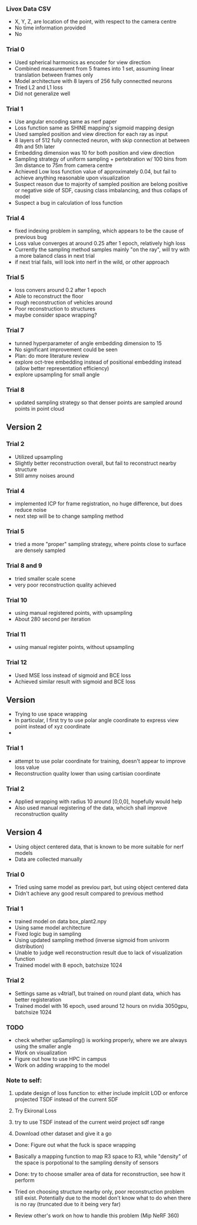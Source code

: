 ### Livox Data CSV

- X, Y, Z, are location of the point, with respect to the camera centre
- No time information provided
- No



### Trial 0
- Used spherical harmonics as encoder for view direction
- Combined measurement from 5 frames into 1 set, assuming linear translation between frames only
- Model architecture with 8 layers of 256 fully connectted neurons
- Tried L2 and L1 loss
- Did not generalize well


### Trial 1
- Use angular encoding same as nerf paper
- Loss function same as SHINE mapping's sigmoid mapping design
- Used sampled position and view direction for each ray as input
- 8 layers of 512 fully connected neuron, with skip connection at between 4th and 5th later
- Embedding dimension was 10 for both position and view direction
- Sampling strategy of uniform sampling + pertebration w/ 100 bins from 3m distance to 75m from camera centre
- Achieved Low loss function value of approximately 0.04, but fail to achieve anything reasonable upon visualization
- Suspect reason due to majority of sampled position are belong positive or negative side of SDF, causing class imbalancing, and thus collaps of model
- Suspect a bug in calculation of loss function
 
### Trial 4
- fixed indexing problem in sampling, which appears to be the cause of previous bug
- Loss value converges at around 0.25 after 1 epoch, relatively high loss
- Currently the sampling method samples mainly "on the ray", will try with a more balancd class in next trial
- if next trial fails, will look into nerf in the wild, or other approach

### Trial 5
- loss convers around 0.2 after 1 epoch
- Able to reconstruct the floor  
- rough reconstruction of vehicles around
- Poor reconstruction to structures
- maybe consider space wrapping?

### Trial 7
- tunned hyperparameter of angle embedding dimension to 15
- No significant improvement could be seen
- Plan: do more literature review
- explore oct-tree embedding instead of positional embedding instead (allow better representation efficiency)
- explore upsampling for small angle 

### Trial 8
- updated sampling strategy so that denser points are sampled around points in point cloud


## Version 2
### Trial 2
- Utilized upsampling
- Slightly better reconstruction overall, but fail to reconstruct nearby structure
- Still amny noises around

### Trial 4
- implemented ICP for frame registration, no huge difference, but does reduce noise
- next step will be to change sampling method

### Trial 5
- tried a more "proper" sampling strategy, where points close to surface are densely sampled

### Trial 8 and 9
- tried smaller scale scene
- very poor reconstruction quality achieved

### Trial 10
- using manual registered points, with upsampling
- About 280 second per iteration


### Trial 11
- using manual register points, without upsampling


### Trial 12
- Used MSE loss instead of sigmoid and BCE loss
- Achieved similar result with sigmoid and BCE loss

## Version 
- Trying to use space wrapping 
- In particular, I first try to use polar angle coordinate to express view point instead of xyz coordinate
- 
### Trial 1
- attempt to use polar coordinate for training, doesn't appear to improve loss value
- Reconstruction quality lower than using cartisian coordinate


### Trial 2
- Applied wrapping with radius 10 around [0,0,0], hopefully would help
- Also used manual registering of the data, whcich shall improve reconstruction quality


## Version 4
- Using object centered data, that is known to be more suitable for nerf models
- Data are collected manually

### Trial 0
- Tried using same model as previou part, but using object centered data
- Didn't achieve any good result compared to previous method

### Trial 1
- trained model on data box_plant2.npy
- Using same model architecture
- Fixed logic bug in sampling
- Using updated sampling method (inverse sigmoid from univorm distribution)
- Unable to judge well reconstruction result due to lack of visualization function
- Trained model with 8 epoch, batchsize 1024

### Trial 2
- Settings same as v4trial1, but trained on round plant data, which has better registeration
- Trained model with 16 epoch, used around 12 hours on nvidia 3050gpu, batchsize 1024



### TODO
* check whether upSampling() is working properly, where we are always using the smaller angle
* Work on visualization
* Figure out how to use HPC in campus
* Work on adding wrapping to the model


### Note to self:
1. update design of loss function to: either include implciit LOD or enforce projected TSDF instead of the current SDF
  
2. Try Ekironal Loss

3. try to use TSDF instead of the current weird project sdf range

4. Download other dataset and give it a go


- Done: Figure out what the fuck is space wrapping
- Basically a mapping function to map R3 space to R3, while "density" of the space is porpotional to the sampling density of sensors

- Done: try to choose smaller area of data for reconstruction, see how it perform
- Tried on choosing structure nearby only, poor reconstruction problem still exist. Potentially due to the model don't know what to do when there is no ray (truncated due to it being very far)
- Review other's work on how to handle this problem (Mip NeRF 360)
